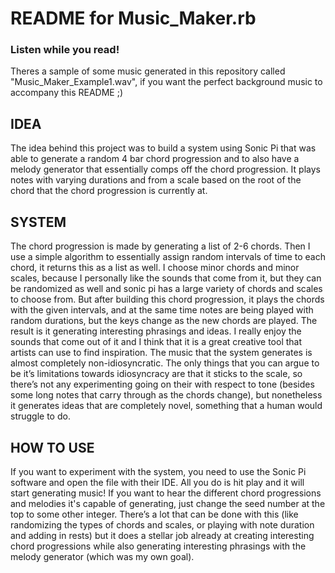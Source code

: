 # README for Music_Maker.rb
### Listen while you read!
  Theres a sample of some music generated in this repository called "Music_Maker_Example1.wav", if you want the perfect background music to accompany this README ;)
## IDEA

The idea behind this project was to build a system using Sonic Pi that was able to generate a random 4 bar chord progression and to also have a melody generator that essentially comps off the chord progression. It plays notes with varying durations and from a scale based on the root of the chord that the chord progression is currently at.  

## SYSTEM

The chord progression is made by generating a list of 2-6 chords.  Then I use a simple algorithm to essentially assign random intervals of time to each chord, it returns this as a list as well.  I choose minor chords and minor scales, because I personally like the sounds that come from it, but they can be randomized as well and sonic pi has a large variety of chords and scales to choose from.   But after building this chord progression, it plays the chords with the given intervals, and at the same time notes are being played with random durations, but the keys change as the new chords are played.  The result is it generating interesting phrasings and ideas.  I really enjoy the sounds that come out of it and I think that it is a great creative tool that artists can use to find inspiration.  The music that the system generates is almost completely non-idiosyncratic. The only things that you can argue to be it’s limitations towards idiosyncracy are that it sticks to the scale, so there’s not any experimenting going on their with respect to tone (besides some long notes that carry through as the chords change), but nonetheless it generates ideas that are completely novel, something that a human would struggle to do.

## HOW TO USE

If you want to experiment with the system, you need to use the Sonic Pi software and open the file with their IDE.  All you do is hit play and it will start generating music!  If you want to hear the different chord progressions and melodies it's capable of generating, just change the seed number at the top to some other integer. There’s a lot that can be done with this (like randomizing the types of chords and scales, or playing with note duration and adding in rests) but it does a stellar job already at creating interesting chord progressions while also generating interesting phrasings with the melody generator (which was my own goal).
